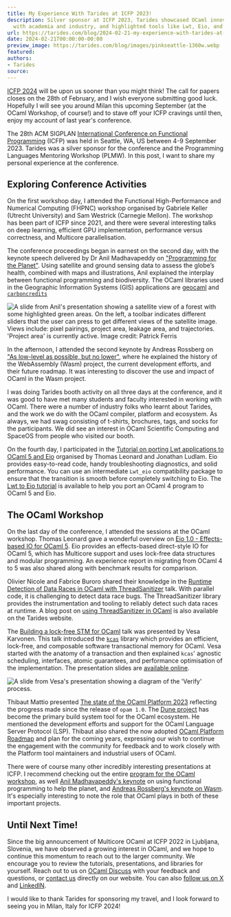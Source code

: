 ```yaml
---
title: My Experience With Tarides at ICFP 2023!
description: Silver sponsor at ICFP 2023, Tarides showcased OCaml innovations, engaged
  with academia and industry, and highlighted tools like Lwt, Eio, and ThreadSanitizer.
url: https://tarides.com/blog/2024-02-21-my-experience-with-tarides-at-icfp-2023
date: 2024-02-21T00:00:00-00:00
preview_image: https://tarides.com/blog/images/pinkseattle-1360w.webp
featured:
authors:
- Tarides
source:
---
```


<p><a href="https://icfp24.sigplan.org">ICFP 2024</a> will be upon us sooner than you might think! The call for papers closes on the 28th of February, and I wish everyone submitting good luck. Hopefully I will see you around Milan this upcoming September (at the OCaml Workshop, of course!) and to stave off your ICFP cravings until then, enjoy my account of last year's conference.</p>
<p>The 28th ACM SIGPLAN <a href="https://icfp23.sigplan.org">International Conference on Functional Programming</a> (ICFP) was held in Seattle, WA, US between 4-9 September 2023. Tarides was a silver sponsor for the conference and the Programming Languages Mentoring Workshop (PLMW). In this post, I want to share my personal experience at the conference.</p>
<h2>Exploring Conference Activities</h2>
<p>On the first workshop day, I attended the Functional High-Performance and Numerical Computing (FHPNC) workshop organised by Gabriele Keller (Utrecht University) and Sam Westrick (Carnegie Mellon). The workshop has been part of ICFP since 2021, and there were several interesting talks on deep learning, efficient GPU implementation, performance versus correctness, and Multicore parallelisation.</p>
<p>The conference proceedings began in earnest on the second day, with the keynote speech delivered by Dr Anil Madhavapeddy on <a href="https://crank.recoil.org/w/jMqpdGnw5Tuf5sLVr6zpNU">&quot;Programming for the Planet&quot;</a>. Using satellite and ground sensing data to assess the globe&rsquo;s health, combined with maps and illustrations, Anil explained the interplay between functional programming and biodiversity. The OCaml libraries used in the Geographic Information Systems (GIS) applications are <a href="https://github.com/geocaml">geocaml</a> and <a href="https://github.com/carboncredits."><code>carboncredits</code></a></p>
<p><img src="https://tarides.com/blog/images/quantify-earth-1360w~ck-xvvCtDQRRj26jZjwlOw.webp" sizes="(min-width: 1360px) 1360px, (min-width: 680px) 680px, 100vw" srcset="/blog/images/quantify-earth-170w~WIvVBO5JsKf2L-jNc7iOGw.webp 170w, /blog/images/quantify-earth-340w~czx-HY8m0fuj6K0foUuOiw.webp 340w, /blog/images/quantify-earth-680w~FLgVoX0TaR54EF1Hwh1GjA.webp 680w, /blog/images/quantify-earth-1360w~ck-xvvCtDQRRj26jZjwlOw.webp 1360w" alt="A slide from Anil's presentation showing a satellite view of a forest with some highlighted green areas. On the left, a toolbar indicates different sliders that the user can press to get different views of the satellite image. Views include: pixel pairings, project area, leakage area, and trajectories. 'Project area' is currently active. Image credit: Patrick Ferris"/></p>
<p>In the afternoon, I attended the second keynote by Andreas Rossberg on <a href="https://icfp23.sigplan.org/details/icfp-2023-icfp-keynotes/38/As-low-level-as-possible-but-no-lower">&quot;As low-level as possible, but no lower&quot;</a>, where he explained the history of the WebAssembly (Wasm) project, the
current development efforts, and their future roadmap. It was interesting to discover the use and impact of OCaml in the Wasm project.</p>
<p>I was doing Tarides booth activity on all three days at the conference, and it was good to have met many students and faculty interested in working with OCaml. There were a number of industry folks who learnt about Tarides, and the work we do with the OCaml compiler, platform and ecosystem. As always, we had swag consisting of t-shirts, brochures, tags, and socks for the participants. We did see an interest in OCaml Scientific Computing and SpaceOS from people who visited our booth.</p>
<p>On the fourth day, I participated in the <a href="https://icfp23.sigplan.org/details/icfp-2023-tutorials/4/Porting-Lwt-applications-to-OCaml-5-and-Eio">Tutorial on porting Lwt applications to OCaml 5 and
Eio</a> organised by Thomas Leonard and Jonathan Ludlam. Eio provides easy-to-read code, handy troubleshooting diagnostics, and solid performance. You can use an intermediate <code>Lwt_eio</code> compatibility package to ensure that the transition is smooth before completely switching to Eio. The <a href="https://github.com/ocaml-multicore/icfp-2023-eio-tutorial">Lwt to Eio tutorial</a> is available to help you port an OCaml 4 program to OCaml 5 and Eio.</p>
<h2>The OCaml Workshop</h2>
<p>On the last day of the conference, I attended the sessions at the OCaml workshop. Thomas Leonard gave a wonderful overview on <a href="https://icfp23.sigplan.org/details/ocaml-2023-papers/5/Eio-1-0-Effects-based-IO-for-OCaml-5">Eio 1.0 - Effects-based IO for OCaml
5</a>. Eio provides an effects-based direct-style IO for OCaml 5, which has Multicore support and uses lock-free data structures and modular programming. An experience report in migrating from OCaml 4 to 5 was also shared along with benchmark results for comparison.</p>
<p>Olivier Nicole and Fabrice Buroro shared their knowledge in the <a href="https://icfp23.sigplan.org/details/ocaml-2023-papers/12/Runtime-Detection-of-Data-Races-in-OCaml-with-ThreadSanitizer">Runtime Detection of Data Races in OCaml with ThreadSanitizer</a> talk. With parallel code, it is challenging to detect data race bugs. The ThreadSanitizer library provides the instrumentation and tooling to reliably detect such data races at runtime. A blog post on <a href="https://tarides.com/blog/2023-10-18-off-to-the-races-using-threadsanitizer-in-ocaml/">using ThreadSanitizer in OCaml</a> is also available on the Tarides website.</p>
<p>The <a href="https://icfp23.sigplan.org/details/ocaml-2023-papers/6/Building-a-lock-free-STM-for-OCaml">Building a lock-free STM for OCaml</a> talk was presented by Vesa Karvonen. This talk introduced the <a href="https://github.com/ocaml-multicore/kcas"><code>kcas</code></a> library which provides an efficient, lock-free, and composable software transactional memory for OCaml. Vesa started with the anatomy of a transaction and then explained <code>kcas</code>' agnostic scheduling, interfaces, atomic guarantees, and performance optimisation of the implementation. The presentation slides are <a href="https://polytypic.github.io/kcas-talk/#/">available online</a>.</p>
<p><img src="https://tarides.com/blog/images/vesaICFP-1360w~DdwEJ7tkjJk8Xi2y1CN0_A.webp" sizes="(min-width: 1360px) 1360px, (min-width: 680px) 680px, 100vw" srcset="/blog/images/vesaICFP-170w~2-LFYv2JoZoBGkmr48khlg.webp 170w, /blog/images/vesaICFP-340w~zKXjECVrOkkkW1sFjC3jgA.webp 340w, /blog/images/vesaICFP-680w~NzWHQXx2X1C8G3yXsfLxcw.webp 680w, /blog/images/vesaICFP-1360w~DdwEJ7tkjJk8Xi2y1CN0_A.webp 1360w" alt="A slide from Vesa's presentation showing a diagram of the 'Verify' process."/></p>
<p>Thibaut Mattio presented <a href="https://icfp23.sigplan.org/details/ocaml-2023-papers/15/State-of-the-OCaml-Platform-2023">The state of the OCaml Platform 2023</a> reflecting the progress made since the release of <code>opam 1.0</code>. The <a href="https://dune.build/">Dune project</a> has become the primary build system tool for the OCaml ecosystem. He mentioned the development efforts and support for the OCaml Language Server Protocol (LSP). Thibaut also shared the now adopted <a href="https://discuss.ocaml.org/t/the-ocaml-platform-roadmap-is-adopted/13459">OCaml Platform Roadmap</a> and plan for the coming years, expressing our wish to continue the engagement with the community for feedback and to work closely with the Platform tool maintainers and industrial users of OCaml.</p>
<p>There were of course many other incredibly interesting presentations at ICFP. I recommend checking out the entire <a href="https://icfp23.sigplan.org/home/ocaml-2023#program">program for the OCaml workshop</a>, as well <a href="https://www.youtube.com/watch?v=RH1sKJMZI3g&amp;list=PLyrlk8Xaylp5yZHjvOlJo_63AtJiOQhag&amp;index=2">Anil Madhavapeddy's keynote</a> on using functional programming to help the planet, and <a href="https://www.youtube.com/watch?v=Lb45xIcqGjg&amp;list=PLyrlk8Xaylp5yZHjvOlJo_63AtJiOQhag&amp;index=3">Andreas Rossberg's keynote on Wasm</a>. It's especially interesting to note the role that OCaml plays in both of these important projects.</p>
<h2>Until Next Time!</h2>
<p>Since the big announcement of Multicore OCaml at ICFP 2022 in Ljubljana, Slovenia, we have observed a growing interest in OCaml, and we hope to continue this momentum to reach out to the larger community. We encourage you to review the tutorials, presentations, and libraries for yourself. Reach out to us on <a href="https://discuss.ocaml.org/">OCaml Discuss</a> with your feedback and questions, or <a href="https://tarides.com/contact/">contact us</a> directly on our website. You can also <a href="https://twitter.com/tarides_">follow us on X</a> and <a href="https://www.linkedin.com/company/tarides">LinkedIN</a>.</p>
<p>I would like to thank Tarides for sponsoring my travel, and I look forward to seeing you in Milan, Italy for ICFP 2024!</p>

